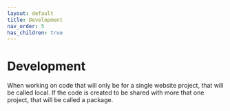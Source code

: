 ```yaml
---
layout: default
title: Development
nav_order: 5
has_children: true
---
```

# Development

When working on code that will only be for a single website project, that will be called local. If the code is created to 
be shared with more that one project, that will be called a package. 
